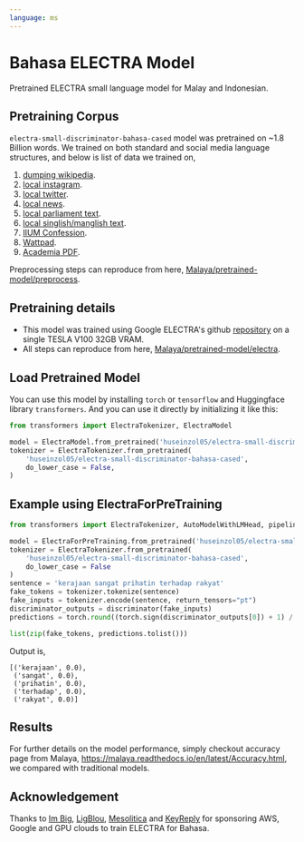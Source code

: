 ```yaml
---
language: ms
---
```


# Bahasa ELECTRA Model

Pretrained ELECTRA small language model for Malay and Indonesian. 

## Pretraining Corpus

`electra-small-discriminator-bahasa-cased` model was pretrained on ~1.8 Billion words. We trained on both standard and social media language structures, and below is list of data we trained on,

1. [dumping wikipedia](https://github.com/huseinzol05/Malaya-Dataset#wikipedia-1).
2. [local instagram](https://github.com/huseinzol05/Malaya-Dataset#instagram).
3. [local twitter](https://github.com/huseinzol05/Malaya-Dataset#twitter-1).
4. [local news](https://github.com/huseinzol05/Malaya-Dataset#public-news).
5. [local parliament text](https://github.com/huseinzol05/Malaya-Dataset#parliament).
6. [local singlish/manglish text](https://github.com/huseinzol05/Malaya-Dataset#singlish-text).
7. [IIUM Confession](https://github.com/huseinzol05/Malaya-Dataset#iium-confession).
8. [Wattpad](https://github.com/huseinzol05/Malaya-Dataset#wattpad).
9. [Academia PDF](https://github.com/huseinzol05/Malaya-Dataset#academia-pdf).

Preprocessing steps can reproduce from here, [Malaya/pretrained-model/preprocess](https://github.com/huseinzol05/Malaya/tree/master/pretrained-model/preprocess).

## Pretraining details

- This model was trained using Google ELECTRA's github [repository](https://github.com/google-research/electra) on a single TESLA V100 32GB VRAM.
- All steps can reproduce from here, [Malaya/pretrained-model/electra](https://github.com/huseinzol05/Malaya/tree/master/pretrained-model/electra).

## Load Pretrained Model

You can use this model by installing `torch` or `tensorflow` and Huggingface library `transformers`. And you can use it directly by initializing it like this:  

```python
from transformers import ElectraTokenizer, ElectraModel

model = ElectraModel.from_pretrained('huseinzol05/electra-small-discriminator-bahasa-cased')
tokenizer = ElectraTokenizer.from_pretrained(
    'huseinzol05/electra-small-discriminator-bahasa-cased',
    do_lower_case = False,
)
```

## Example using ElectraForPreTraining

```python
from transformers import ElectraTokenizer, AutoModelWithLMHead, pipeline

model = ElectraForPreTraining.from_pretrained('huseinzol05/electra-small-discriminator-bahasa-cased')
tokenizer = ElectraTokenizer.from_pretrained(
    'huseinzol05/electra-small-discriminator-bahasa-cased', 
    do_lower_case = False
)
sentence = 'kerajaan sangat prihatin terhadap rakyat'
fake_tokens = tokenizer.tokenize(sentence)
fake_inputs = tokenizer.encode(sentence, return_tensors="pt")
discriminator_outputs = discriminator(fake_inputs)
predictions = torch.round((torch.sign(discriminator_outputs[0]) + 1) / 2)

list(zip(fake_tokens, predictions.tolist()))
```

Output is,

```text
[('kerajaan', 0.0),
 ('sangat', 0.0),
 ('prihatin', 0.0),
 ('terhadap', 0.0),
 ('rakyat', 0.0)]
```

## Results

For further details on the model performance, simply checkout accuracy page from Malaya, https://malaya.readthedocs.io/en/latest/Accuracy.html, we compared with traditional models.

## Acknowledgement

Thanks to [Im Big](https://www.facebook.com/imbigofficial/), [LigBlou](https://www.facebook.com/ligblou), [Mesolitica](https://mesolitica.com/) and [KeyReply](https://www.keyreply.com/) for sponsoring AWS, Google and GPU clouds to train ELECTRA for Bahasa. 


